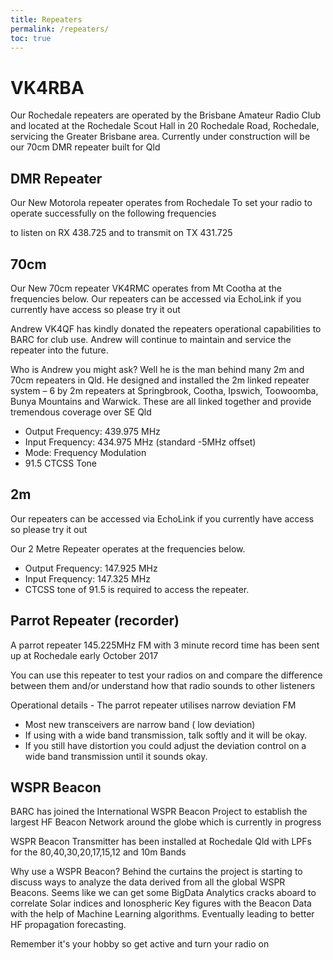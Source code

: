 ```yaml
---
title: Repeaters
permalink: /repeaters/
toc: true
---
```


# VK4RBA

Our Rochedale repeaters are operated by the Brisbane Amateur Radio Club and located at
the Rochedale Scout Hall in 20 Rochedale Road, Rochedale, servicing the Greater Brisbane area.
Currently under construction will be our 70cm DMR repeater built for Qld

## DMR Repeater

Our New Motorola repeater operates from Rochedale To set your radio to operate successfully on the following frequencies  

to listen on RX 438.725 and to transmit on TX 431.725

## 70cm

Our New 70cm repeater VK4RMC operates from Mt Cootha at the frequencies below. Our repeaters can be accessed via EchoLink if you currently have access so please try it out

Andrew VK4QF has kindly donated the repeaters operational capabilities to BARC for club use.  Andrew will continue to maintain and service the repeater into the future.  

Who is Andrew you might ask?  Well he is the man behind many 2m and 70cm repeaters in Qld.  He designed and installed the 2m linked repeater system – 6 by 2m repeaters at Springbrook, Cootha, Ipswich, Toowoomba, Bunya Mountains and Warwick.  These are all linked together and provide tremendous coverage over SE Qld

* Output Frequency: 439.975 MHz
* Input Frequency: 434.975 MHz (standard -5MHz offset)
* Mode: Frequency Modulation
* 91.5 CTCSS Tone

## 2m

Our repeaters can be accessed via EchoLink if you currently have access so please try it out

Our 2 Metre Repeater operates at the frequencies below.

* Output Frequency: 147.925 MHz
* Input Frequency: 147.325 MHz
* CTCSS tone of 91.5 is required to access the repeater. 

## Parrot Repeater (recorder)

A parrot repeater 145.225MHz FM with 3 minute record time has been sent up at Rochedale early October 2017

You can use this repeater to test your radios on and compare the difference between them and/or understand how that radio sounds to other listeners

Operational details - The parrot repeater utilises narrow deviation FM

* Most new transceivers are narrow band ( low deviation)
* If using with a wide band transmission, talk softly and it will be okay.
* If you still have distortion you could adjust the deviation control on a wide band transmission until it sounds okay.

## WSPR Beacon

BARC has joined the International WSPR Beacon Project to establish the largest HF Beacon Network around the globe which is currently in progress

WSPR Beacon Transmitter has been installed at Rochedale Qld with LPFs for the 80,40,30,20,17,15,12 and 10m Bands

Why use a WSPR Beacon?
Behind the curtains the project is starting to discuss ways to analyze the data derived from all the global WSPR Beacons. Seems like we can get some BigData Analytics cracks aboard to correlate Solar indices and Ionospheric Key figures with the Beacon Data with the help of Machine Learning algorithms. Eventually leading to better HF propagation forecasting.

Remember it's your hobby so get active and turn your radio on

